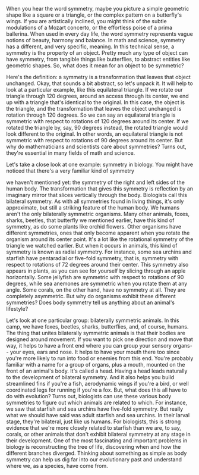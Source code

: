 
When you hear the word symmetry,
maybe you picture a simple geometric shape
like a square or a triangle,
or the complex pattern on a butterfly&#39;s wings.
If you are artistically inclined,
you might think of the subtle modulations of a Mozart concerto,
or the effortless poise of a prima ballerina.
When used in every day life,
the word symmetry represents vague notions of
beauty, harmony and balance.
In math and science, symmetry has a different,
and very specific, meaning.
In this technical sense,
a symmetry is the property of an object.
Pretty much any type of object can have symmetry,
from tangible things like butterflies,
to abstract entities like geometric shapes.
So, what does it mean for an object to be symmetric?

Here&#39;s the definition:
a symmetry is a transformation that leaves that object unchanged.
Okay, that sounds a bit abstract, so let&#39;s unpack it.
It will help to look at a particular example,
like this equilateral triangle.
If we rotate our triangle through 120 degrees,
around an access through its center,
we end up with a triangle that&#39;s identical to the original.
In this case, the object is the triangle,
and the transformation that leaves the object unchanged
is rotation through 120 degrees.
So we can say an equilateral triangle is symmetric
with respect to rotations of 120 degrees around its center.
If we rotated the triangle by, say, 90 degrees instead,
the rotated triangle would look different to the original.
In other words, an equilateral triangle is not symmetric
with respect to rotations of 90 degrees around its center.
But why do mathematicians and scientists care about symmetries?
Turns out, they&#39;re essential in many fields of math and science.

Let&#39;s take a close look at one example: symmetry in biology.
You might have noticed that there&#39;s a very familiar kind of symmetry

we haven&#39;t mentioned yet:
the symmetry of the right and left sides of the human body.
The transformation that gives this symmetry is reflection
by an imaginary mirror that slices vertically through the body.
Biologists call this bilateral symmetry.
As with all symmetries found in living things,
it&#39;s only approximate,
but still a striking feature of the human body.
We humans aren&#39;t the only bilaterally symmetric organisms.
Many other animals, foxes, sharks, beetles,
that butterfly we mentioned earlier,
have this kind of symmetry,
as do some plants like orchid flowers.
Other organisms have different symmetries,
ones that only become apparent
when you rotate the organism around its center point.
It&#39;s a lot like the rotational symmetry of the triangle we watched earlier.
But when it occurs in animals,
this kind of symmetry is known as radial symmetry.
For instance, some sea urchins and starfish
have pentaradial or five-fold symmetry,
that is, symmetry with respect to rotations of 72 degrees around their center.
This symmetry also appears in plants,
as you can see for yourself by slicing through an apple horizontally.
Some jellyfish are symmetric with respect to rotations of 90 degrees,
while sea anemones are symmetric when you rotate them at any angle.
Some corals, on the other hand, have no symmetry at all.
They are completely asymmetric.
But why do organisms exhibit these different symmetries?
Does body symmetry tell us anything about an animal&#39;s lifestyle?

Let&#39;s look at one particular group:
bilaterally symmetric animals.
In this camp, we have foxes, beetles, sharks, butterflies,
and, of course, humans.
The thing that unites bilaterally symmetric animals
is that their bodies are designed around movement.
If you want to pick one direction and move that way,
it helps to have a front end
where you can group your sensory organs--
your eyes, ears and nose.
It helps to have your mouth there too
since you&#39;re more likely to run into food
or enemies from this end.
You&#39;re probably familiar with a name for a group of organs,
plus a mouth, mounted on the front of an animal&#39;s body.
It&#39;s called a head.
Having a head leads naturally to the development of bilateral symmetry.
And it also helps you build streamlined fins if you&#39;re a fish,
aerodynamic wings if you&#39;re a bird,
or well coordinated legs for running if you&#39;re a fox.
But, what does this all have to do with evolution?
Turns out, biologists can use these various body symmetries
to figure out which animals are related to which.
For instance, we saw that starfish and sea urchins have five-fold symmetry.
But really what we should have said was
adult starfish and sea urchins.
In their larval stage, they&#39;re bilateral, just like us humans.
For biologists, this is strong evidence
that we&#39;re more closely related to starfish
than we are, to say, corals,
or other animals that don&#39;t exhibit bilateral symmetry
at any stage in their development.
One of the most fascinating and important problems in biology
is reconstructing the tree of life,
discovering when and how the different branches diverged.
Thinking about something as simple as body symmetry
can help us dig far into our evolutionary past
and understand where we, as a species, have come from.
